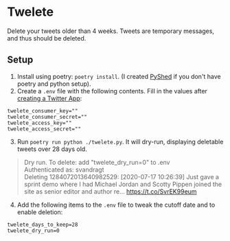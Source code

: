 # Twelete
Delete your tweets older than 4 weeks. Tweets are temporary messages, and thus should be deleted.


## Setup

1. Install using poetry: `poetry install`. (I created [PyShed](https://github.com/svandragt/pyshed) if you don't have poetry and python setup).
2. Create a `.env` file with the following contents. Fill in the values after [creating a Twitter App](https://developer.twitter.com/en/apps):
```
twelete_consumer_key=""
twelete_consumer_secret=""
twelete_access_key=""
twelete_access_secret=""
```
3. Run `poetry run python ./twelete.py`. It will dry-run, displaying deletable tweets over 28 days old.

> Dry run. To delete: add "twelete_dry_run=0" to .env<br>
> Authenticated as: svandragt<br>
> Deleting 1284072013640982529: [2020-07-17 10:26:39] Just gave a sprint demo where I had Michael Jordan and Scotty Pippen joined the site as senior editor and author re… https://t.co/SvrEK99eum

4. Add the following items to the `.env` file to tweak the cutoff date and to enable deletion:
```
twelete_days_to_keep=28
twelete_dry_run=0
```
